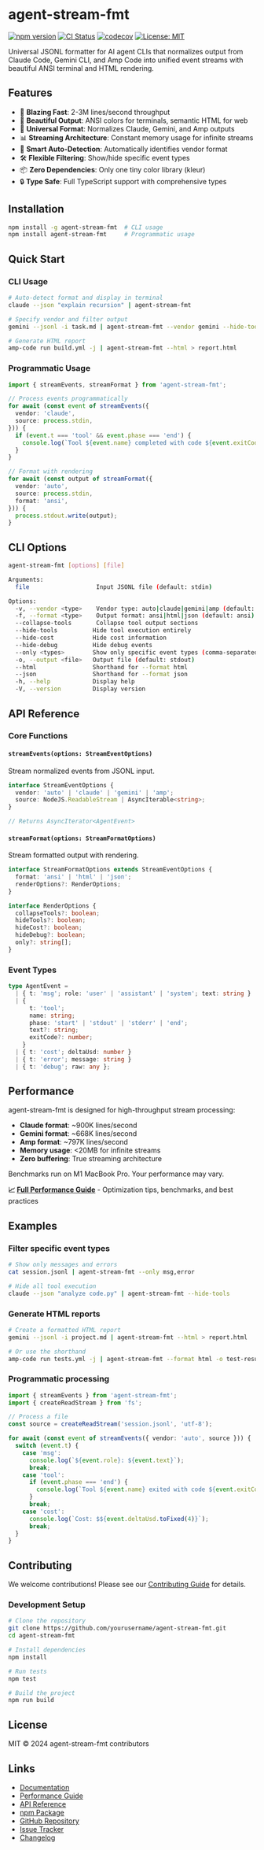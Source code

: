 # agent-stream-fmt

[![npm version](https://badge.fury.io/js/agent-stream-fmt.svg)](https://www.npmjs.com/package/agent-stream-fmt)
[![CI Status](https://github.com/yourusername/agent-stream-fmt/workflows/CI/badge.svg)](https://github.com/yourusername/agent-stream-fmt/actions)
[![codecov](https://codecov.io/gh/yourusername/agent-stream-fmt/branch/main/graph/badge.svg)](https://codecov.io/gh/yourusername/agent-stream-fmt)
[![License: MIT](https://img.shields.io/badge/License-MIT-yellow.svg)](https://opensource.org/licenses/MIT)

Universal JSONL formatter for AI agent CLIs that normalizes output from Claude Code, Gemini CLI, and Amp Code into unified event streams with beautiful ANSI terminal and HTML rendering.

## Features

- 🚀 **Blazing Fast**: 2-3M lines/second throughput
- 🎨 **Beautiful Output**: ANSI colors for terminals, semantic HTML for web
- 🔄 **Universal Format**: Normalizes Claude, Gemini, and Amp outputs
- 📊 **Streaming Architecture**: Constant memory usage for infinite streams
- 🎯 **Smart Auto-Detection**: Automatically identifies vendor format
- 🛠️ **Flexible Filtering**: Show/hide specific event types
- 📦 **Zero Dependencies**: Only one tiny color library (kleur)
- 🔒 **Type Safe**: Full TypeScript support with comprehensive types

## Installation

```bash
npm install -g agent-stream-fmt  # CLI usage
npm install agent-stream-fmt     # Programmatic usage
```

## Quick Start

### CLI Usage

```bash
# Auto-detect format and display in terminal
claude --json "explain recursion" | agent-stream-fmt

# Specify vendor and filter output
gemini --jsonl -i task.md | agent-stream-fmt --vendor gemini --hide-tools

# Generate HTML report
amp-code run build.yml -j | agent-stream-fmt --html > report.html
```

### Programmatic Usage

```typescript
import { streamEvents, streamFormat } from 'agent-stream-fmt';

// Process events programmatically
for await (const event of streamEvents({
  vendor: 'claude',
  source: process.stdin,
})) {
  if (event.t === 'tool' && event.phase === 'end') {
    console.log(`Tool ${event.name} completed with code ${event.exitCode}`);
  }
}

// Format with rendering
for await (const output of streamFormat({
  vendor: 'auto',
  source: process.stdin,
  format: 'ansi',
})) {
  process.stdout.write(output);
}
```

## CLI Options

```bash
agent-stream-fmt [options] [file]

Arguments:
  file                   Input JSONL file (default: stdin)

Options:
  -v, --vendor <type>    Vendor type: auto|claude|gemini|amp (default: auto)
  -f, --format <type>    Output format: ansi|html|json (default: ansi)
  --collapse-tools       Collapse tool output sections
  --hide-tools          Hide tool execution entirely
  --hide-cost           Hide cost information
  --hide-debug          Hide debug events
  --only <types>        Show only specific event types (comma-separated)
  -o, --output <file>   Output file (default: stdout)
  --html                Shorthand for --format html
  --json                Shorthand for --format json
  -h, --help            Display help
  -V, --version         Display version
```

## API Reference

### Core Functions

#### `streamEvents(options: StreamEventOptions)`

Stream normalized events from JSONL input.

```typescript
interface StreamEventOptions {
  vendor: 'auto' | 'claude' | 'gemini' | 'amp';
  source: NodeJS.ReadableStream | AsyncIterable<string>;
}

// Returns AsyncIterator<AgentEvent>
```

#### `streamFormat(options: StreamFormatOptions)`

Stream formatted output with rendering.

```typescript
interface StreamFormatOptions extends StreamEventOptions {
  format: 'ansi' | 'html' | 'json';
  renderOptions?: RenderOptions;
}

interface RenderOptions {
  collapseTools?: boolean;
  hideTools?: boolean;
  hideCost?: boolean;
  hideDebug?: boolean;
  only?: string[];
}
```

### Event Types

```typescript
type AgentEvent =
  | { t: 'msg'; role: 'user' | 'assistant' | 'system'; text: string }
  | {
      t: 'tool';
      name: string;
      phase: 'start' | 'stdout' | 'stderr' | 'end';
      text?: string;
      exitCode?: number;
    }
  | { t: 'cost'; deltaUsd: number }
  | { t: 'error'; message: string }
  | { t: 'debug'; raw: any };
```

## Performance

agent-stream-fmt is designed for high-throughput stream processing:

- **Claude format**: ~900K lines/second
- **Gemini format**: ~668K lines/second
- **Amp format**: ~797K lines/second
- **Memory usage**: <20MB for infinite streams
- **Zero buffering**: True streaming architecture

Benchmarks run on M1 MacBook Pro. Your performance may vary.

**📈 [Full Performance Guide](docs/performance.md)** - Optimization tips, benchmarks, and best practices

## Examples

### Filter specific event types

```bash
# Show only messages and errors
cat session.jsonl | agent-stream-fmt --only msg,error

# Hide all tool execution
claude --json "analyze code.py" | agent-stream-fmt --hide-tools
```

### Generate HTML reports

```bash
# Create a formatted HTML report
gemini --jsonl -i project.md | agent-stream-fmt --html > report.html

# Or use the shorthand
amp-code run tests.yml -j | agent-stream-fmt --format html -o test-results.html
```

### Programmatic processing

```typescript
import { streamEvents } from 'agent-stream-fmt';
import { createReadStream } from 'fs';

// Process a file
const source = createReadStream('session.jsonl', 'utf-8');

for await (const event of streamEvents({ vendor: 'auto', source })) {
  switch (event.t) {
    case 'msg':
      console.log(`${event.role}: ${event.text}`);
      break;
    case 'tool':
      if (event.phase === 'end') {
        console.log(`Tool ${event.name} exited with code ${event.exitCode}`);
      }
      break;
    case 'cost':
      console.log(`Cost: $${event.deltaUsd.toFixed(4)}`);
      break;
  }
}
```

## Contributing

We welcome contributions! Please see our [Contributing Guide](CONTRIBUTING.md) for details.

### Development Setup

```bash
# Clone the repository
git clone https://github.com/yourusername/agent-stream-fmt.git
cd agent-stream-fmt

# Install dependencies
npm install

# Run tests
npm test

# Build the project
npm run build
```

## License

MIT © 2024 agent-stream-fmt contributors

## Links

- [Documentation](https://github.com/yourusername/agent-stream-fmt#readme)
- [Performance Guide](docs/performance.md)
- [API Reference](docs/api/)
- [npm Package](https://www.npmjs.com/package/agent-stream-fmt)
- [GitHub Repository](https://github.com/yourusername/agent-stream-fmt)
- [Issue Tracker](https://github.com/yourusername/agent-stream-fmt/issues)
- [Changelog](CHANGELOG.md)
